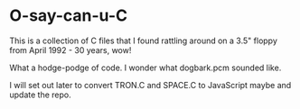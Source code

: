 # O-say-can-u-C

This is a collection of C files that I found rattling around on a 3.5" floppy from April 1992 - 30 years, wow!

What a hodge-podge of code. I wonder what dogbark.pcm sounded like.

I will set out later to convert TRON.C and SPACE.C to JavaScript maybe and update the repo.